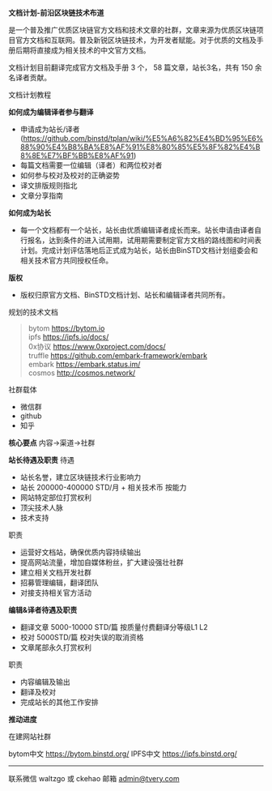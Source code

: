 **文档计划-前沿区块链技术布道**

 是一个普及推广优质区块链官方文档和技术文章的社群，文章来源为优质区块链项目官方文档和互联网。普及新锐区块链技术，为开发者赋能。对于优质的文档及手册后期将直接成为相关技术的中文官方文档。

文档计划目前翻译完成官方文档及手册 3 个， 58 篇文章，站长3名，共有 150 余名译者贡献。

文档计划教程

**如何成为编辑译者参与翻译**
* 申请成为站长/译者 (https://github.com/binstd/tplan/wiki/%E5%A6%82%E4%BD%95%E6%88%90%E4%B8%BA%E8%AF%91%E8%80%85%E5%8F%82%E4%B8%8E%E7%BF%BB%E8%AF%91)
* 每篇文档需要一位编辑（译者）和两位校对者
* 如何参与校对及校对的正确姿势
* 译文排版规则指北
* 文章分享指南

**如何成为站长**
* 每一个文档都有一个站长，站长由优质编辑译者成长而来。站长申请由译者自行报名，达到条件的进入试用期，试用期需要制定官方文档的路线图和时间表计划。完成计划评估落地后正式成为站长，站长由BinSTD文档计划组委会和相关技术官方共同授权任命。

**版权**
* 版权归原官方文档、BinSTD文档计划、站长和编辑译者共同所有。

规划的技术文档
> bytom https://bytom.io    
> ipfs https://ipfs.io/docs/    
> 0x协议 https://www.0xproject.com/docs/    
> truffle https://github.com/embark-framework/embark    
> embark https://embark.status.im/    
> cosmos http://cosmos.network/ 

社群载体
* 微信群
* github
* 知乎

**核心要点**
内容->渠道->社群

**站长待遇及职责**
待遇
* 站长名誉，建立区块链技术行业影响力
* 站长 200000-400000 STD/月 + 相关技术币 按能力
* 网站特定部位打赏权利
* 顶尖技术人脉
* 技术支持

职责
* 运营好文档站，确保优质内容持续输出
* 提高网站流量，增加自媒体粉丝，扩大建设强壮社群
* 建立相关文档开发社群
* 招募管理编辑，翻译团队
* 对接支持相关官方活动

**编辑&译者待遇及职责**
* 翻译文章 5000-10000 STD/篇 按质量付费翻译分等级L1 L2
* 校对 5000STD/篇 校对失误的取消资格
* 文章尾部永久打赏权利

职责
* 内容编辑及输出
* 翻译及校对
* 完成站长的其他工作安排

**推动进度**

在建网站社群

bytom中文 https://bytom.binstd.org/
IPFS中文 https://ipfs.binstd.org/

---

联系微信
waltzgo 或 ckehao
邮箱
admin@tvery.com
